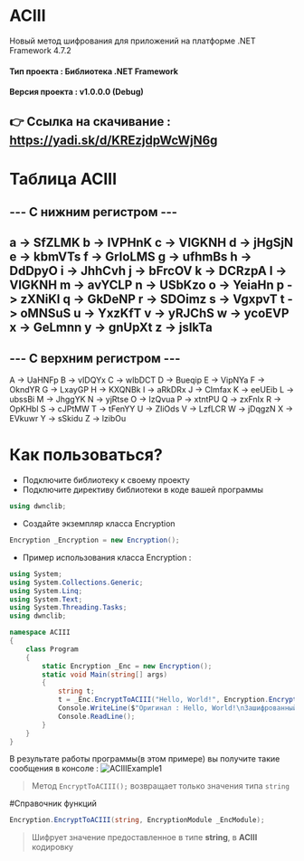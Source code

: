 # ACIII
Новый метод шифрования для приложений на платформе .NET Framework 4.7.2
#### Тип проекта : Библиотека .NET Framework
#### Версия проекта : v1.0.0.0 (Debug)
## :point_right: Ссылка на скачивание : **https://yadi.sk/d/KREzjdpWcWjN6g**

# Таблица ACIII
--- С нижним регистром ---
--------------------------
a -> SfZLMK
b -> IVPHnK
c -> VlGKNH
d -> jHgSjN
e -> kbmVTs
f -> GrIoLMS
g -> ufhmBs
h -> DdDpyO
i -> JhhCvh
j -> bFrcOV
k -> DCRzpA
l -> VlGKNH
m -> avYCLP
n -> USbKzo
o -> YeiaHn
p -> zXNiKI
q -> GkDeNP
r -> SDOimz
s -> VgxpvT
t -> oMNSuS
u -> YxzKfT
v -> yRJChS
w -> ycoEVP
x -> GeLmnn
y -> gnUpXt
z -> jsIkTa
---------------------------
--- С верхним регистром ---
---------------------------
A -> UaHNFp
B -> vIDQYx
C -> wIbDCT
D -> Bueqip
E -> VipNYa
F -> OkndYR
G -> LxayGP
H -> KXQNBk
I -> aRkDRx
J -> CImfax
K -> eeUEib
L -> ubssBi
M -> JhggYK
N -> yjRtse
O -> IzQvua
P -> xtntPU
Q -> zxFnIx
R -> OpKHbl
S -> cJPtMW
T -> tFenYY
U -> ZIiOds
V -> LzfLCR
W -> jDqgzN
X -> EVkuwr
Y -> sSkidu
Z -> lzibOu

# Как пользоваться?
- Подключите библиотеку к своему проекту
- Подключите директиву библиотеки в коде вашей программы
```c#
using dwnclib;
```
- Создайте экземпляр класса Encryption
```c#
Encryption _Encryption = new Encryption();
```
- Пример использования класса Encryption :
```c#
using System;
using System.Collections.Generic;
using System.Linq;
using System.Text;
using System.Threading.Tasks;
using dwnclib;

namespace ACIII
{
    class Program
    {
        static Encryption _Enc = new Encryption();
        static void Main(string[] args)
        {
            string t;
            t = _Enc.EncryptToACIII("Hello, World!", Encryption.EncryptionModule.ACIIIModuleToHPI);
            Console.WriteLine($"Оригинал : Hello, World!\nЗашифрованный в ACIII : {t}");
            Console.ReadLine();
        }
    }
}
```
В результате работы программы(в этом примере) вы получите такие сообщения в консоле : 
![ACIIIExample1](https://downloader.disk.yandex.ru/preview/763b776d78efc125d2d7790482af7aefbf6e9d6dce99daa85c1f8275014289dc/5cf317cd/zIvvq_bS8cgR_88wdRL7Z-KmKAsagD6NXWjENJMociY4zYOqkyY8EAv9LFTsbpeDBbgDs7JOlQY1EmrvsPIC6A%3D%3D?uid=0&filename=ACIIIExample1.png&disposition=inline&hash=&limit=0&content_type=image%2Fpng&tknv=v2&size=2048x2048 "Пример работы шифрования ACIII")
> Метод `EncryptToACIII();` возвращает только значения типа `string`

#Справочник функций
```c#
Encryption.EncryptToACIII(string, EncryptionModule _EncModule);
```
> Шифрует значение предоставленное в типе **string**, в **ACIII** кодировку
